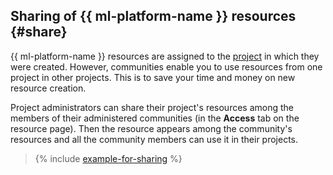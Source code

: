 ## Sharing of {{ ml-platform-name }} resources {#share}

{{ ml-platform-name }} resources are assigned to the [project](../../datasphere/concepts/project.md) in which they were created. However, communities enable you to use resources from one project in other projects. This is to save your time and money on new resource creation.

Project administrators can share their project's resources among the members of their administered communities (in the **Access** tab on the resource page). Then the resource appears among the community's resources and all the community members can use it in their projects.

> {% include [example-for-sharing](../../_includes/datasphere/roles-for-sharing-example.md) %}
